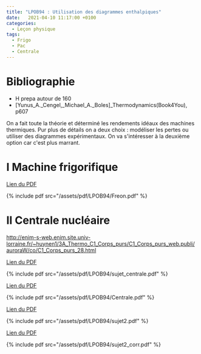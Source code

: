 ```yaml
---
title: "LPOB94 : Utilisation des diagrammes enthalpiques"
date:   2021-04-10 11:17:00 +0100
categories:
  - Leçon physique
tags:
  - Frigo
  - Pac
  - Centrale
---
```

# Bibliographie
- H prepa autour de 160
- [Yunus_A._Cengel,_Michael_A._Boles]_Thermodynamics(Book4You), p607


On a fait toute la théorie et déterminé les rendements idéaux des machines thermiques. Pur plus de détails on a deux choix : modéliser les pertes ou utiliser des diagrammes
expérimentaux. On va s'intéresser à la deuxième option car c'est plus marrant.

# I Machine frigorifique
[Lien du PDF](/assets/pdf/LPOB94/Freon.pdf)

{% include pdf src="/assets/pdf/LPOB94/Freon.pdf" %}
# II Centrale nucléaire
http://enim-s-web.enim.site.univ-lorraine.fr/~huynen1/3A_Thermo_C1_Corps_purs/C1_Corps_purs_web.publi/auroraW/co/C1_Corps_purs_28.html

[Lien du PDF](/assets/pdf/LPOB94/sujet_centrale.pdf)

{% include pdf src="/assets/pdf/LPOB94/sujet_centrale.pdf" %}

[Lien du PDF](/assets/pdf/LPOB94/Centrale.pdf)

{% include pdf src="/assets/pdf/LPOB94/Centrale.pdf" %}

[Lien du PDF](/assets/pdf/LPOB94/sujet2.pdf)

{% include pdf src="/assets/pdf/LPOB94/sujet2.pdf" %}

[Lien du PDF](/assets/pdf/LPOB94/sujet2_corr.pdf)

{% include pdf src="/assets/pdf/LPOB94/sujet2_corr.pdf" %}
